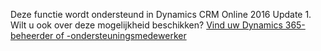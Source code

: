 Deze functie wordt ondersteund in Dynamics CRM Online 2016 Update 1. Wilt u ook over deze mogelijkheid beschikken? [Vind uw Dynamics 365-beheerder of -ondersteuningsmedewerker](../basics/find-administrator-support.md)
